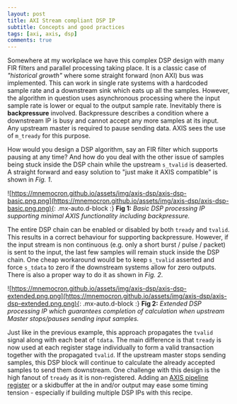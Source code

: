 ```yaml
---
layout: post
title: AXI Stream compliant DSP IP
subtitle: Concepts and good practices
tags: [axi, axis, dsp]
comments: true
---
```


Somewhere at my workplace we have this complex DSP design with many FIR filters and parallel processing taking place.
It is a classic case of _"historical growth"_ where some straight forward (non AXI) bus was implemented.
This can work in single rate systems with a hardcoded sample rate and a downstream sink which eats up all the samples. 
However, the algorithm in question uses asynchronous processing where the input sample rate is lower or equal to the output sample rate.
Inevitably there is **backpressure** involved.
Backpressure describes a condition where a downstream IP is busy and cannot accept any more samples at its input.
Any upstream master is required to pause sending data.
AXIS sees the use of `m_tready` for this purpose.  

How would you design a DSP algorithm, say an FIR filter which supports pausing at any time?
And how do you deal with the other issue of samples being stuck inside the DSP chain while the upstream `s_tvalid` is deaserted.
A straight forward and easy solution to "just make it AXIS compatible" is shown in _Fig. 1_. 

![https://mnemocron.github.io/assets/img/axis-dsp/axis-dsp-basic.png.png](https://mnemocron.github.io/assets/img/axis-dsp/axis-dsp-basic.png.png){: .mx-auto.d-block :}
**Fig 1:** _Basic DSP processing IP supporting minimal AXIS functionality including backpressure._

The entire DSP chain can be enabled or disabled by both `tready` and `tvalid`.
This results in a correct behaviour for supporting backpressure.
However, if the input stream is non continuous (e.g. only a short burst / pulse / packet) is sent to the input, the last few samples will remain stuck inside the DSP chain.
One cheap workaround would be to keep `s_tvalid` asserted and force `s_tdata` to zero if the downstream systems allow for zero outputs. There is also a proper way to do it as shown in _Fig. 2_. 

![https://mnemocron.github.io/assets/img/axis-dsp/axis-dsp-extended.png.png](https://mnemocron.github.io/assets/img/axis-dsp/axis-dsp-extended.png.png){: .mx-auto.d-block :}
**Fig 2:** _Extended DSP processing IP which guarantees completion of calculation when upstream Master stops/pauses sending input samples._

Just like in the previous example, this approach propagates the `tvalid` signal along with each beat of `tdata`.
The main difference is that `tready` is now used at each register stage individually to form a valid transaction together with the propagated `tvalid`.
If the upstream master stops sending samples, this DSP block will continue to calculate the already accepted samples to send them downstream.
One challenge with this design is the high fanout of `tready` as it is non-registered.
Adding an [AXIS pipeline register](https://mnemocron.github.io/2023-12-18-AXI-Skidbuffer/) or a skidbuffer at the in and/or output may ease some timing tension - especially if building multiple DSP IPs with this recipe.



